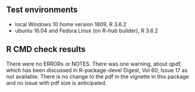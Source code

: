 ## Test environments
* local Windows 10 home version 1809, R 3.6.2
* ubuntu 16.04 and Fedora Linux (on R-hub builder), R 3.6.2

## R CMD check results
There were no ERRORs or NOTES. There was one warning, about qpdf, which has been discussed in R-package-devel Digest, Vol 60, Issue 17 as not available. There is no change to the pdf in the vignette in this package and no issue with pdf size is anticipated.
